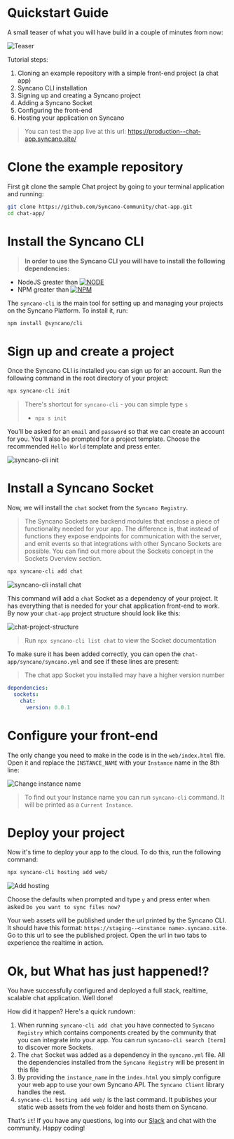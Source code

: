 # Quickstart Guide

A small teaser of what you will have build in a couple of minutes from now:

![Teaser](http://i.imgur.com/XAxBGof.gif)

Tutorial steps:
1. Cloning an example repository with a simple front-end project (a chat app)
2. Syncano CLI installation
3. Signing up and creating a Syncano project
4. Adding a Syncano Socket
5. Configuring the front-end
6. Hosting your application on Syncano

> You can test the app live at this url: https://production--chat-app.syncano.site/

# Clone the example repository

First git clone the sample Chat project by going to your terminal application and running:

```sh
git clone https://github.com/Syncano-Community/chat-app.git
cd chat-app/
```

# Install the Syncano CLI

> **In order to use the Syncano CLI you will have to install the following dependencies:**
* NodeJS greater than [![NODE](https://img.shields.io/badge/node-v8.9.0-blue.svg)](http://nodejs.org/)
* NPM greater than [![NPM](https://img.shields.io/badge/npm-v8.9.0-blue.svg)](http://npmjs.com/) 

The `syncano-cli` is the main tool for setting up and managing your projects on the Syncano Platform. To install it, run:

```sh
npm install @syncano/cli
``` 

# Sign up and create a project
Once the Syncano CLI is installed you can sign up for an account. Run the following command in the root directory of your project:

```sh
npx syncano-cli init
```

> There's shortcut for `syncano-cli` - you can simple type `s`
> * `npx s init`

You'll be asked for an `email` and `password` so that we can create an account for you.
You'll also be prompted for a project template. Choose the recommended `Hello World` template and press enter.

![syncano-cli init](/img/syncano-cli-init.png)

# Install a Syncano Socket

Now, we will install the `chat` socket from the `Syncano Registry`.

> The Syncano Sockets are backend modules that enclose a piece of functionality needed for your app. The difference is, that instead of functions they expose endpoints for communication with the server, and emit events so that integrations with other Syncano Sockets are possible. You can find out more about the Sockets concept in the Sockets Overview section.

```sh
npx syncano-cli add chat
```
![syncano-cli install chat](/img/syncano-cli-add-chat.png)

This command will add a `chat` Socket as a dependency of your project. It has everything that is needed for your chat application front-end to work. By now your `chat-app` project structure should look like this:

![chat-project-structure](/img/chat-project-structure.png)

> Run `npx syncano-cli list chat` to view the Socket documentation

To make sure it has been added correctly, you can open the `chat-app/syncano/syncano.yml` and see if these lines are present:
> The chat app Socket you installed may have a higher version number

```yml
dependencies:
  sockets:
    chat:
      version: 0.0.1
```

# Configure your front-end

The only change you need to make in the code is in the `web/index.html` file. Open it and replace the `INSTANCE_NAME` with your `Instance` name in the 8th line:

![Change instance name](/img/syncano-cli-index.png)

 > To find out your Instance name you can run `syncano-cli` command. It will be printed as a `Current Instance`.

# Deploy your project

Now it's time to deploy your app to the cloud. To do this, run the following command:

```sh
npx syncano-cli hosting add web/
```
![Add hosting](/img/syncano-cli-hosting-add.png)

Choose the defaults when prompted and type `y` and press enter when asked `Do you want to sync files now?`

Your web assets will be published under the url printed by the Syncano CLI. It should have this format:  `https://staging--<instance name>.syncano.site`. Go to this url to see the published project. Open the url in two tabs to experience the realtime in action.

# Ok, but What has just happened!?

You have successfully configured and deployed a full stack, realtime, scalable chat application. Well done!

How did it happen? Here's a quick rundown:

1. When running `syncano-cli add chat` you have connected to `Syncano Registry` which contains components created by the community that you can integrate into your app. You can run `syncano-cli search [term]` to discover more Sockets.
2. The `chat` Socket was added as a dependency in the `syncano.yml` file. All the dependencies installed from the `Syncano Registry` will be present in this file
3. By providing the `instance_name` in the `index.html` you simply configure your web app to use your own Syncano API. The `Syncano Client` library handles the rest.
4. `syncano-cli hosting add web/` is the last command. It publishes your static web assets from the `web` folder and hosts them on Syncano.

That's `it`! If you have any questions, log into our [Slack](https://syncano.io/#/slack-invite) and chat with the community. Happy coding!
